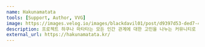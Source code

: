 ```yaml
---
name: Hakunamatata
tools: [Support, Author, VVG]
image: https://images.velog.io/images/blackdavil01/post/d9397d53-ded7-4eaa-b331-c356fdc623ec/%EC%8A%A4%ED%81%AC%EB%A6%B0%EC%83%B7,%202022-01-19%2011-08-27.png
description: 프로젝트 하쿠나 마타타는 모든 인간 관계에 대한 고민을 나누는 커뮤니티로 기획되었습니다.
external_url: https://hakunamatata.kr/
---
```

